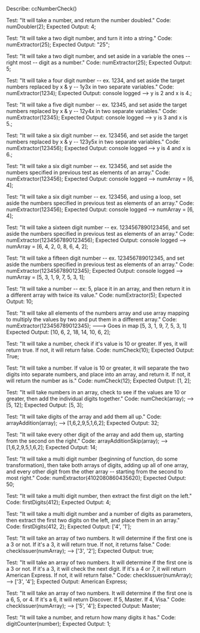 Describe: ccNumberCheck()

Test: "It will take a number, and return the number doubled."
Code: numDoubler(2);
Expected Output: 4;

Test: "It will take a two digit number, and turn it into a string."
Code: numExtractor(25);
Expected Output: "25";

Test: "It will take a two digit number, and set aside in a variable the ones -- right most -- digit as a number."
Code: numExtractor(25);
Expected Output: 5;

Test: "It will take a four digit number -- ex. 1234, and set aside the target numbers replaced by x & y -- 1y3x in two separate variables."
Code: numExtractor(1234);
Expected Output: console logged --> y is 2 and x is 4.;

Test: "It will take a five digit number -- ex. 12345, and set aside the target numbers replaced by x & y -- 12y4x in two separate variables."
Code: numExtractor(12345);
Expected Output: console logged --> y is 3 and x is 5.;

Test: "It will take a six digit number -- ex. 123456, and set aside the target numbers replaced by x & y -- 123y5x in two separate variables."
Code: numExtractor(123456);
Expected Output: console logged --> y is 4 and x is 6.;

Test: "It will take a six digit number -- ex. 123456, and set aside the numbers specified in previous test as elements of an array."
Code: numExtractor(123456);
Expected Output: console logged --> numArray = [6, 4];

Test: "It will take a six digit number -- ex. 123456, and using a loop, set aside the numbers specified in previous test as elements of an array."
Code: numExtractor(123456);
Expected Output: console logged --> numArray = [6, 4];

Test: "It will take a sixteen digit number -- ex. 1234567890123456, and set aside the numbers specified in previous test as elements of an array."
Code: numExtractor(1234567890123456);
Expected Output: console logged --> numArray = [6, 4, 2, 0, 8, 6, 4, 2];

Test: "It will take a fifteen digit number -- ex. 123456789012345, and set aside the numbers specified in previous test as elements of an array."
Code: numExtractor(123456789012345);
Expected Output: console logged --> numArray = [5, 3, 1, 9, 7, 5, 3, 1];

Test: "It will take a number -- ex: 5, place it in an array, and then return it in a different array with twice its value."
Code: numExtractor(5);
Expected Output: 10;

Test: "It will take all elements of the numbers array and use array mapping to multiply the values by two and put them in a different array."
Code: numExtractor(123456789012345);
---> Goes in map [5, 3, 1, 9, 7, 5, 3, 1]
Expected Output: [10, 6, 2, 18, 14, 10, 6, 2];

Test: "It will take a number, check if it's value is 10 or greater. If yes, it will return true. If not, it will return false.
Code: numCheck(10);
Expected Output: True;

Test: "It will take a number. If value is 10 or greater, it will separate the two digits into separate numbers, and place into an array, and return it. If not, it will return the number as is."
Code: numCheck(12);
Expected Output: [1, 2];

Test: "It will take numbers in an array, check to see if the values are 10 or greater, then add the individual digits together."
Code: numCheck(array); --> [5, 12];
Expected Output: [5, 3];

Test: "It will take digits of the array and add them all up."
Code: arrayAddition(array); --> [1,6,2,9,5,1,6,2];
Expected Output: 32;

Test: "It will take every other digit of the array and add them up, starting from the second on the right."
Code: arrayAdditionSkip(array); --> [1,6,2,9,5,1,6,2];
Expected Output: 14;

Test: "It will take a multi digit number (beginning of function, do some transformation), then take both arrays of digits, adding up all of one array, and every other digit from the other array -- starting from the second to most right."
Code: numExtractor(4102080860435620);
Expected Output: 50;

Test: "It will take a multi digit number, then extract the first digit on the left."
Code: firstDigits(412);
Expected Output: 4;

Test: "It will take a multi digit number and a number of digits as parameters, then extract the first two digits on the left, and place them in an array."
Code: firstDigits(412, 2);
Expected Output: ['4', '1'];

Test: "It will take an array of two numbers. It will determine if the first one is a 3 or not. If it's a 3, it will return true. If not, it returns false."
Code: checkIssuer(numArray); --> ['3', '2'];
Expected Output: true;

Test: "It will take an array of two numbers. It will determine if the first one is a 3 or not. If it's a 3, it will check the next digit. If it's a 4 or 7, it will return American Express. If not, it will return false."
Code: checkIssuer(numArray); --> ['3', '4'];
Expected Output: American Express;

Test: "It will take an array of two numbers. It will determine if the first one is a 6, 5, or 4. If it's a 6, it will return Discover. If 5, Master. If 4, Visa."
Code: checkIssuer(numArray); --> ['5', '4'];
Expected Output: Master;

Test: "It will take a number, and return how many digits it has."
Code: digitCounter(number);
Expected Output: 1;

